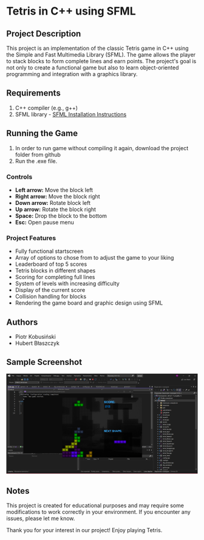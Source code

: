 # Tetris in C++ using SFML

## Project Description
This project is an implementation of the classic Tetris game in C++ using the Simple and Fast Multimedia Library (SFML). The game allows the player to stack blocks to form complete lines and earn points. The project's goal is not only to create a functional game but also to learn object-oriented programming and integration with a graphics library.

## Requirements
1. C++ compiler (e.g., g++)
2. SFML library - [SFML Installation Instructions](https://www.sfml-dev.org/tutorials/2.5/start-linux.php)

## Running the Game
1. In order to run game without compiling it again, download the project folder from github
2. Run the .exe file. 

### Controls

- **Left arrow:** Move the block left
- **Right arrow:** Move the block right
- **Down arrow:** Rotate block left
- **Up arrow:** Rotate the block right 
- **Space:** Drop the block to the bottom
- **Esc:** Open pause menu

### Project Features

- Fully functional startscreen 
- Array of options to chose from to adjust the game to your liking
- Leaderboard of top 5 scores 
- Tetris blocks in different shapes
- Scoring for completing full lines
- System of levels with increasing difficulty 
- Display of the current score
- Collision handling for blocks
- Rendering the game board and graphic design using SFML


## Authors
- Piotr Kobusiński
- Hubert Błaszczyk  


## Sample Screenshot
![Tetris Screenshot](screenshot.png)

## Notes
This project is created for educational purposes and may require some modifications to work correctly in your environment. If you encounter any issues, please let me know.

Thank you for your interest in our project! Enjoy playing Tetris.